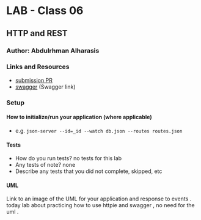 # LAB - Class 06

## HTTP and REST

### Author: Abdulrhman Alharasis


### Links and Resources

- [submission PR](https://github.com/401-advanced-javascript-Dante/simple-api/pull/1)
- [swagger](https://app.swaggerhub.com/apis/dantemessy/lab06/0.1) (Swagger link)


### Setup

#### How to initialize/run your application (where applicable)

- e.g. `json-server --id=_id --watch db.json --routes routes.json`

#### Tests

- How do you run tests?
no tests for this lab 
- Any tests of note?
none
- Describe any tests that you did not complete, skipped, etc 


#### UML

Link to an image of the UML for your application and response to events .
today lab about practicing how to use httpie and swagger , no need for the uml .